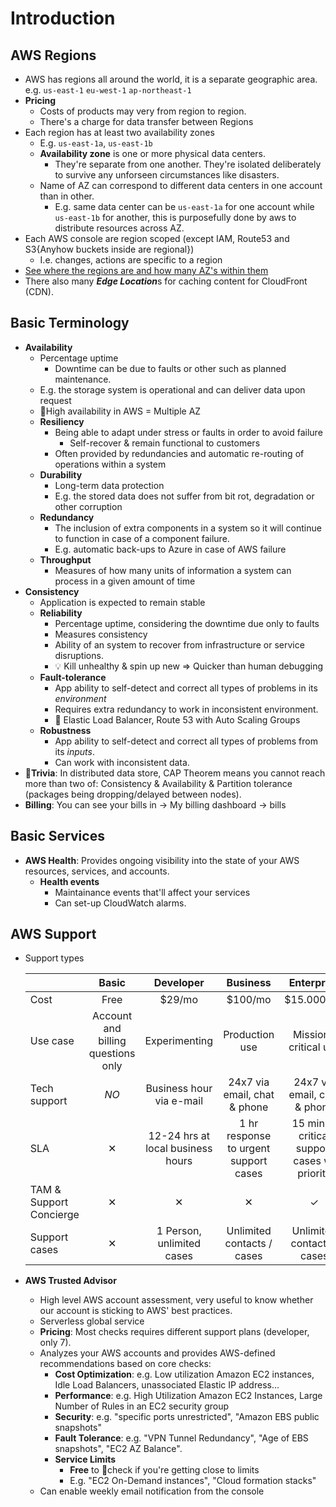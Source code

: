 
# Introduction

## AWS Regions

- AWS has regions all around the world, it is a separate geographic area. e.g. `us-east-1` `eu-west-1` `ap-northeast-1`
- **Pricing**
  - Costs of products may very from region to region.
  - There's a charge for data transfer between Regions
- Each region has at least two availability zones
  - E.g. `us-east-1a`, `us-east-1b`
  - **Availability zone** is one or more physical data centers.
    - They're separate from one another. They're isolated deliberately to survive any unforseen circumstances like disasters.
  - Name of AZ can correspond to different data centers in one account than in other.
    - E.g. same data center can be `us-east-1a` for one account while `us-east-1b` for another, this is purposefully done by aws to distribute resources across AZ.
- Each AWS console are region scoped (except IAM, Route53 and S3{Anyhow buckets inside are regional})
  - I.e. changes, actions are specific to a region
- [See where the regions are and how many AZ's within them](https://aws.amazon.com/about-aws/global-infrastructure)
- There also many ***Edge Location***s for caching content for CloudFront (CDN).

## Basic Terminology

- **Availability**
  - Percentage uptime
    - Downtime can be due to faults or other such as planned maintenance.
  - E.g. the storage system is operational and can deliver data upon request
  - 📝High availability in AWS = Multiple AZ
  - **Resiliency**
    - Being able to adapt under stress or faults in order to avoid failure
      - Self-recover & remain functional to customers
    - Often provided by redundancies and automatic re-routing of operations within a system
  - **Durability**
    - Long-term data protection
    - E.g. the stored data does not suffer from bit rot, degradation or other corruption
  - **Redundancy**
    - The inclusion of extra components in a system so it will continue to function in case of a component failure.
    - E.g. automatic back-ups to Azure in case of AWS failure
  - **Throughput**
    - Measures of how many units of information a system can process in a given amount of time
- **Consistency**
  - Application is expected to remain stable
  - **Reliability**
    - Percentage uptime, considering the downtime due only to faults
    - Measures consistency
    - Ability of an system to recover from infrastructure or service disruptions.
    - 💡 Kill unhealthy & spin up new => Quicker than human debugging
  - **Fault-tolerance**
    - App ability to self-detect and correct all types of problems in its *environment*
    - Requires extra redundancy to work in inconsistent environment.
    - 📝 Elastic Load Balancer, Route 53 with Auto Scaling Groups
  - **Robustness**
    - App ability to self-detect and correct all types of problems from its *inputs*.
    - Can work with inconsistent data.
- **🤗Trivia**: In distributed data store, CAP Theorem means you cannot reach more than two of: Consistency & Availability & Partition tolerance (packages being dropping/delayed between nodes).
- **Billing**: You can see your bills in -> My billing dashboard -> bills

## Basic Services

- **AWS Health**: Provides ongoing visibility into the state of your AWS resources, services, and accounts.
  - **Health events**
    - Maintainance events that'll affect your  services
    - Can set-up CloudWatch alarms.

## AWS Support

- Support types

    |   | Basic | Developer | Business | Enterprise |
    | - |:-----:|:---------:|:--------:|:----------:|
    | Cost | Free | $29/mo | $100/mo | $15.000/mo |
    | Use case | Account and billing questions only | Experimenting | Production use | Mission-critical use |
    | Tech support | *NO* | Business hour via e-mail | 24x7 via email, chat & phone | 24x7 via email, chat & phone |
    | SLA | ✕ | 12-24 hrs at local business hours | 1 hr response to urgent support cases | 15 min to critical support cases w/ priority |
    | TAM & Support Concierge |  ✕ | ✕ | ✕ | ✓ |
    | Support cases | ✕ | 1 Person, unlimited cases | Unlimited contacts / cases | Unlimited contacts / cases |

- **AWS Trusted Advisor**
  - High level AWS account assessment, very useful to know whether our account is sticking to AWS' best practices.
  - Serverless global service
  - **Pricing**: Most checks requires different support plans (developer, only 7).
  - Analyzes your AWS accounts and provides AWS-defined recommendations based on core checks:
    - **Cost Optimization**: e.g. Low utilization Amazon EC2 instances, Idle Load Balancers, unassociated Elastic IP address...
    - **Performance**: e.g. High Utilization Amazon EC2 Instances, Large Number of Rules in an EC2 security group
    - **Security**: e.g. "specific ports unrestricted", "Amazon EBS public snapshots"
    - **Fault Tolerance**: e.g. "VPN Tunnel Redundancy", "Age of EBS snapshots", "EC2 AZ Balance".
    - **Service Limits**
      - **Free** to 📝check if you're getting close to limits
      - E.g. "EC2 On-Demand instances", "Cloud formation stacks"
  - Can enable weekly email notification from the console
